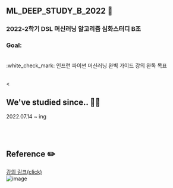 ## ML_DEEP_STUDY_B_2022 :dart:
### 2022-2학기 DSL 머신러닝 알고리즘 심화스터디 B조<br>

### Goal:
<br>
:white_check_mark: 인프런 파이썬 머신러닝 완벽 가이드 강의 완독 목표 <br>

<br><

## We've studied since.. 👩‍💻
2022.07.14 ~ ing

<br><br>

## Reference ✏️

[강의 링크(click)](https://www.inflearn.com/course/%ED%8C%8C%EC%9D%B4%EC%8D%AC-%EB%A8%B8%EC%8B%A0%EB%9F%AC%EB%8B%9D-%EC%99%84%EB%B2%BD%EA%B0%80%EC%9D%B4%EB%93%9C)<br>
![image](https://cdn.inflearn.com/public/courses/324238/cover/3fb81c4c-d435-45e1-8db2-7f84908b8151/324238-renew-eng.png) 
<br>
